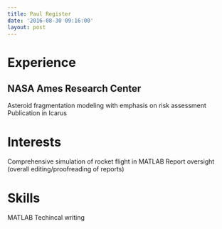 ```yaml
---
title: Paul Register
date: '2016-08-30 09:16:00'
layout: post
---
```


# Experience

## NASA Ames Research Center
Asteroid fragmentation modeling with emphasis on risk assessment
Publication in Icarus

# Interests

Comprehensive simulation of rocket flight in MATLAB
Report oversight (overall editing/proofreading of reports)

# Skills
MATLAB
Techincal writing